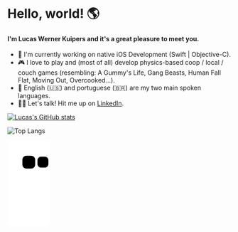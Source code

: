 # Hello, world! 🌎
#### I'm Lucas Werner Kuipers and it's a great pleasure to meet you.

- 📱 I'm currently working on native iOS Development (Swift | Objective-C).
- 🎮 I love to play and (most of all) develop physics-based coop / local / couch games (resembling: A Gummy's Life, Gang Beasts, Human Fall Flat, Moving Out, Overcooked...).
- 💬 English (🇺🇸) and portuguese (🇧🇷) are my two main spoken languages.
- 🙋‍♂️ Let's talk! Hit me up on [LinkedIn](https://www.linkedin.com/in/lucaskuipers/).

[![Lucas's GitHub stats](https://github-readme-stats.vercel.app/api?username=lucaswkuipers&count_private=true&show_icons=true&theme=radical)
](https/github.com/anuraghazra/github-readme-stats)

![Top Langs](https://github-readme-stats.vercel.app/api/top-langs/?username=lucaswkuipers&theme=radical)

![snake svg](https://github.com/lucaswkuipers/lucaswkuipers/blob/output/github-contribution-grid-snake.svg)
